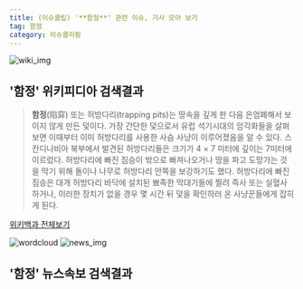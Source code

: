 ```yaml
---
title: (이슈클립) '**함정**' 관련 이슈, 기사 모아 보기
tag: 함정
category: 이슈클리핑
---
```

![wiki_img](https://user-images.githubusercontent.com/42597476/44503234-41136a80-a6d0-11e8-9071-6fc6418eafe4.png)
## **'**함정**'** 위키피디아 검색결과
>**함정**(陷穽) 또는 허방다리(trapping pits)는 땅속을 깊게 판 다음 은엄폐해서 보이지 않게 만든 덫이다. 가장 간단한 덫으로서 유럽 석기시대의 암각화들을 살펴보면 이때부터 이미 허방다리를 사용한 사슴 사냥이 이루어졌음을 알 수 있다. 스칸디나비아 북부에서 발견된 허방다리들은 크기가 4 × 7 미터에 깊이는 7미터에 이르렀다. 허방다리에 빠진 짐승이 밖으로 빠져나오거나 땅을 파고 도망가는 것을 막기 위해 돌이나 나무로 허방다리 안쪽을 보강하기도 했다. 허방다리에 빠진 짐승은 대개 허방다리 바닥에 설치된 뾰족한 막대기들에 찔려 즉사 또는 실혈사하거나, 이러한 장치가 없을 경우 몇 시간 뒤 덫을 확인하러 온 사냥꾼들에게 잡히게 된다.

<a href="https://ko.wikipedia.org/wiki/함정" target="_blank">위키백과 전체보기</a>

![wordcloud](https://s3.ap-northeast-2.amazonaws.com/lyrics101-wordcloud/2018-09-18-1537214741.png)
![news_img](https://user-images.githubusercontent.com/42597476/44507050-1206f400-a6e4-11e8-8d98-7ffbfebb353f.png)
## **'**함정**'** 뉴스속보 검색결과

